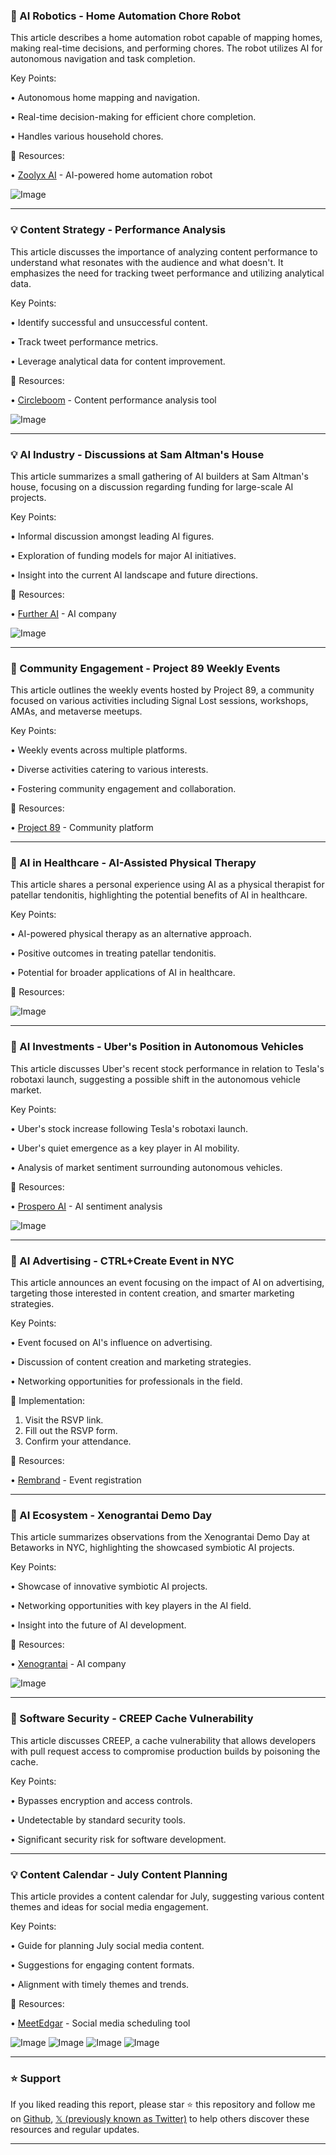 ### 🤖 AI Robotics - Home Automation Chore Robot

This article describes a home automation robot capable of mapping homes, making real-time decisions, and performing chores.  The robot utilizes AI for autonomous navigation and task completion.


Key Points:

• Autonomous home mapping and navigation.

• Real-time decision-making for efficient chore completion.

• Handles various household chores.


🔗 Resources:

• [Zoolyx AI](https://x.com/zoolyxai) - AI-powered home automation robot

![Image](https://pbs.twimg.com/amplify_video_thumb/1938417943945293824/img/rbgtCYkhVbEGWsk0.jpg)

---
### 💡 Content Strategy - Performance Analysis

This article discusses the importance of analyzing content performance to understand what resonates with the audience and what doesn't.  It emphasizes the need for tracking tweet performance and utilizing analytical data.


Key Points:

• Identify successful and unsuccessful content.

• Track tweet performance metrics.

• Leverage analytical data for content improvement.


🔗 Resources:

• [Circleboom](https://x.com/circleboom) - Content performance analysis tool

![Image](https://pbs.twimg.com/media/GuakBs0XYAAPWRW?format=jpg&name=small)

---
### 💡 AI Industry -  Discussions at Sam Altman's House

This article summarizes a small gathering of AI builders at Sam Altman's house, focusing on a discussion regarding funding for large-scale AI projects.


Key Points:

• Informal discussion amongst leading AI figures.

• Exploration of funding models for major AI initiatives.

• Insight into the current AI landscape and future directions.


🔗 Resources:

• [Further AI](https://x.com/furtheraicom) - AI company

![Image](https://pbs.twimg.com/media/GuZ0q7ybgAA4_nf?format=jpg&name=small)

---
### 🤖 Community Engagement - Project 89 Weekly Events

This article outlines the weekly events hosted by Project 89,  a community focused on various activities including Signal Lost sessions, workshops, AMAs, and metaverse meetups.


Key Points:

• Weekly events across multiple platforms.

• Diverse activities catering to various interests.

• Fostering community engagement and collaboration.


🔗 Resources:

• [Project 89](https://x.com/project_89) - Community platform

---
### 🤖 AI in Healthcare - AI-Assisted Physical Therapy

This article shares a personal experience using AI as a physical therapist for patellar tendonitis, highlighting the potential benefits of AI in healthcare.


Key Points:

• AI-powered physical therapy as an alternative approach.

• Positive outcomes in treating patellar tendonitis.

• Potential for broader applications of AI in healthcare.


🔗 Resources:

![Image](https://pbs.twimg.com/media/GuZP2SDbEAIyxZp?format=png&name=small)

---
### 🚀 AI Investments - Uber's Position in Autonomous Vehicles

This article discusses Uber's recent stock performance in relation to Tesla's robotaxi launch, suggesting a possible shift in the autonomous vehicle market.


Key Points:

• Uber's stock increase following Tesla's robotaxi launch.

• Uber's quiet emergence as a key player in AI mobility.

• Analysis of market sentiment surrounding autonomous vehicles.


🔗 Resources:

• [Prospero AI](https://x.com/prospero_ai) - AI sentiment analysis

![Image](https://pbs.twimg.com/media/GuZVSAlbEAM6AAi?format=jpg&name=small)

---
### 🚀 AI Advertising - CTRL+Create Event in NYC

This article announces an event focusing on the impact of AI on advertising,  targeting those interested in content creation, and smarter marketing strategies.


Key Points:

• Event focused on AI's influence on advertising.

• Discussion of content creation and marketing strategies.

• Networking opportunities for professionals in the field.


🚀 Implementation:

1. Visit the RSVP link.
2. Fill out the RSVP form.
3. Confirm your attendance.


🔗 Resources:

• [Rembrand](https://land.rembrand.com/ctrlcreate) - Event registration


---
### 🤖 AI Ecosystem - Xenograntai Demo Day

This article summarizes observations from the Xenograntai Demo Day at Betaworks in NYC, highlighting the showcased symbiotic AI projects.


Key Points:

• Showcase of innovative symbiotic AI projects.

• Networking opportunities with key players in the AI field.

• Insight into the future of AI development.



🔗 Resources:

• [Xenograntai](https://x.com/xenograntai) - AI company

![Image](https://pbs.twimg.com/ext_tw_video_thumb/1938281538333896704/pu/img/Xp3jha3HYOpcKuRk.jpg)

---
### 🤖 Software Security - CREEP Cache Vulnerability

This article discusses CREEP, a cache vulnerability that allows developers with pull request access to compromise production builds by poisoning the cache.


Key Points:

• Bypasses encryption and access controls.

• Undetectable by standard security tools.

• Significant security risk for software development.


---
### 💡 Content Calendar - July Content Planning

This article provides a content calendar for July, suggesting various content themes and ideas for social media engagement.



Key Points:

• Guide for planning July social media content.

• Suggestions for engaging content formats.

• Alignment with timely themes and trends.


🔗 Resources:

• [MeetEdgar](https://x.com/MeetEdgar) - Social media scheduling tool

![Image](https://pbs.twimg.com/media/GuZSSJUW8AAVvWB?format=jpg&name=small)
![Image](https://pbs.twimg.com/media/GuZSSj8WEAAcnN4?format=jpg&name=small)
![Image](https://pbs.twimg.com/media/GuZSS8FXEAAuSDf?format=jpg&name=small)
![Image](https://pbs.twimg.com/media/GuZSTSjWcAAOi8B?format=jpg&name=small)


---

### ⭐️ Support

If you liked reading this report, please star ⭐️ this repository and follow me on [Github](https://github.com/Drix10), [𝕏 (previously known as Twitter)](https://x.com/DRIX_10_) to help others discover these resources and regular updates.

---